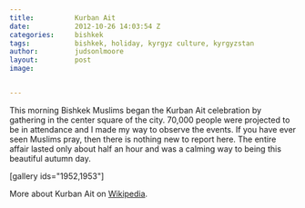 ```yaml
---
title:			Kurban Ait
date:			2012-10-26 14:03:54 Z
categories:		bishkek
tags:			bishkek, holiday, kyrgyz culture, kyrgyzstan
author:			judsonlmoore
layout:			post
image:			


---
```


This morning Bishkek Muslims began the Kurban Ait celebration by gathering in the center square of the city. 70,000 people were projected to be in attendance and I made my way to observe the events. If you have ever seen Muslims pray, then there is nothing new to report here. The entire affair lasted only about half an hour and was a calming way to being this beautiful autumn day.

[gallery ids="1952,1953"]

More about Kurban Ait on [Wikipedia](http://en.wikipedia.org/wiki/Kurban_Ait).
